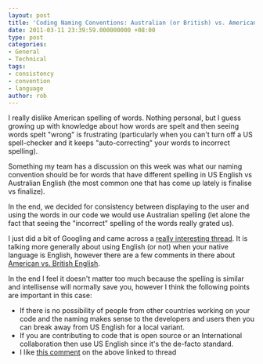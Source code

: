 ```yaml
---
layout: post
title: 'Coding Naming Conventions: Australian (or British) vs. American English'
date: 2011-03-11 23:39:59.000000000 +08:00
type: post
categories:
- General
- Technical
tags:
- consistency
- convention
- language
author: rob
---
```



I really dislike American spelling of words. Nothing personal, but I guess growing up with knowledge about how words are spelt and then seeing words spelt "wrong" is frustrating (particularly when you can't turn off a US spell-checker and it keeps "auto-correcting" your words to incorrect spelling).



Something my team has a discussion on this week was what our naming convention should be for words that have different spelling in US English vs Australian English (the most common one that has come up lately is finalise vs finalize).  
<!--more-->



In the end, we decided for consistency between displaying to the user and using the words in our code we would use Australian spelling (let alone the fact that seeing the "incorrect" spelling of the words really grated us).



I just did a bit of Googling and came across a [really interesting thread](http://programmers.stackexchange.com/questions/1483/do-people-in-non-english-speaking-countries-code-in-english). It is talking more generally about using English (or not) when your native language is English, however there are a few comments in there about [American vs. British English](http://programmers.stackexchange.com/questions/1483/do-people-in-non-english-speaking-countries-code-in-english/1727#1727).



In the end I feel it doesn't matter too much because the spelling is similar and intellisense will normally save you, however I think the following points are important in this case:


- If there is no possibility of people from other countries working on your code and the naming makes sense to the developers and users then you can break away from US English for a local variant.
- If you are contributing to code that is open source or an International collaboration then use US English since it's the de-facto standard.
- I like [this comment](http://programmers.stackexchange.com/questions/1483/do-people-in-non-english-speaking-countries-code-in-english/1687#1687) on the above linked to thread

